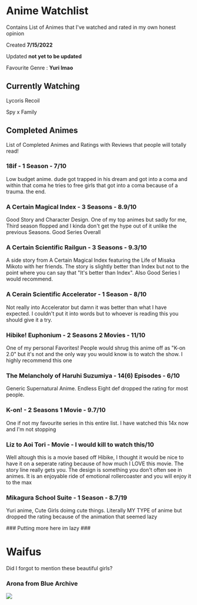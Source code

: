 # Anime Watchlist

Contains List of Animes that I've watched and rated in my own honest opinion

Created <b>7/15/2022</b>

Updated <b>not yet to be updated</b>

Favourite Genre : <b>Yuri lmao</b>

## Currently Watching
Lycoris Recoil

Spy x Family





## Completed Animes
List of Completed Animes and Ratings with Reviews that people will totally read!

### 18if - 1 Season - 7/10
Low budget anime. dude got trapped in his dream and got into a coma and within that coma he tries to free girls that got into a coma because of a trauma. the end.

### A Certain Magical Index - 3 Seasons - 8.9/10
Good Story and Character Design. One of my top animes but sadly for me, Third season flopped and I kinda don't get the hype out of it unlike the previous Seasons. Good Series Overall

### A Certain Scientific Railgun - 3 Seasons - 9.3/10
A side story from A Certain Magical Index featuring the Life of Misaka Mikoto with her friends. The story is slightly better than Index but not to the point where you can say that "It's better than Index". Also Good Series I would recommend.

### A Cerain Scientific Accelerator - 1 Season - 8/10
Not really into Accelerator but damn it was better than what I have expected. I couldn't put it into words but to whoever is reading this you should give it a try.

### Hibike! Euphonium - 2 Seasons 2 Movies - 11/10
One of my personal Favorites! People would shrug this anime off as "K-on 2.0" but it's not and the only way you would know is to watch the show. I highly recommend this one

### The Melancholy of Haruhi Suzumiya - 14(6) Episodes - 6/10
Generic Supernatural Anime. Endless Eight def dropped the rating for most people.

### K-on! - 2 Seasons 1 Movie - 9.7/10
One if not my favourite series in this entire list. I have watched this 14x now and I'm not stopping

### Liz to Aoi Tori - Movie - I would kill to watch this/10
Well altough this is a movie based off Hibike, I thought it would be nice to have it on a seperate rating because of how much I LOVE this movie. The story line really gets you. The design is something you don't often see in animes. It is an enjoyable ride of emotional rollercoaster and you will enjoy it to the max

### Mikagura School Suite - 1 Season - 8.7/19
Yuri anime, Cute Girls doimg cute things. Literally MY TYPE of anime but dropped the rating because of the animation that seemed lazy

<p align="centre">
### Putting more here im lazy ###
  
  
# Waifus

  Did I forgot to mention these beautiful girls?
  
  ### Arona from Blue Archive
![](https://cdn.discordapp.com/attachments/983253938260303902/994114577421844501/20220706_082504.jpg)
  
